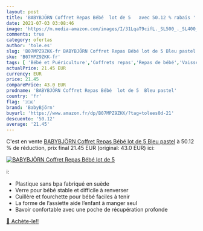 ```yaml
---
layout: post
title: 'BABYBJÖRN Coffret Repas Bébé  lot de 5   avec 50.12 % rabais '
date: 2021-07-03 03:08:46
image: 'https://m.media-amazon.com/images/I/31LqaT9cifL._SL500_._SL400_.jpg'
comments: true
category: ofertas
author: 'tole.es'
slug: 'B07MPZ9ZKK-fr BABYBJÖRN Coffret Repas Bébé lot de 5 Bleu pastel'
sku: 'B07MPZ9ZKK-fr'
tags: [ 'Bébé et Puériculture','Coffrets repas','Repas de bébé','Vaisselle','babybjörn', ]
actualPrice: 21.45 EUR
currency: EUR
price: 21.45
comparePrice: 43.0 EUR
prodname: 'BABYBJÖRN Coffret Repas Bébé  lot de 5  Bleu pastel'
country: 'fr'
flag: '🇫🇷'
brand: 'BabyBjörn'
buyurl: 'https://www.amazon.fr/dp/B07MPZ9ZKK/?tag=tolees0d-21'
descuento: '50.12'
average: '21.45'
---
```


C'est en vente [BABYBJÖRN Coffret Repas Bébé  lot de 5  Bleu pastel](https://www.amazon.fr/dp/B07MPZ9ZKK/?tag=tolees0d-21)  à  50.12 % de réduction, prix final  21.45 EUR (original: 43.0 EUR) ici:

[![BABYBJÖRN Coffret Repas Bébé  lot de 5  ](https://m.media-amazon.com/images/I/31LqaT9cifL._SL500_._SL400_.jpg)](https://www.amazon.fr/dp/B07MPZ9ZKK/?tag=tolees0d-21)

ℹ️:

- Plastique sans bpa fabriqué en suède
- Verre pour bébé stable et difficile à renverser
- Cuillère et fourchette pour bébé faciles à tenir
- La forme de l’assiette aide l’enfant à manger seul
- Bavoir confortable avec une poche de récupération profonde

[🛒 Achète-le!!](https://www.amazon.fr/dp/B07MPZ9ZKK/?tag=tolees0d-21)
